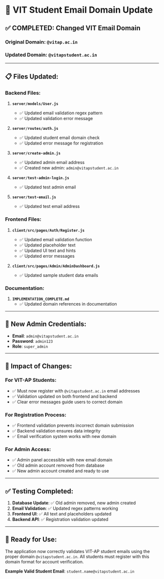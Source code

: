 # 🔧 VIT Student Email Domain Update

## ✅ **COMPLETED: Changed VIT Email Domain**

### **Original Domain**: `@vitap.ac.in`
### **Updated Domain**: `@vitapstudent.ac.in`

---

## 📋 **Files Updated:**

### **Backend Files:**
1. **`server/models/User.js`**
   - ✅ Updated email validation regex pattern
   - ✅ Updated validation error message

2. **`server/routes/auth.js`**
   - ✅ Updated student email domain check
   - ✅ Updated error message for registration

3. **`server/create-admin.js`**
   - ✅ Updated admin email address
   - ✅ Created new admin: `admin@vitapstudent.ac.in`

4. **`server/test-admin-login.js`**
   - ✅ Updated test admin email

5. **`server/test-email.js`**
   - ✅ Updated test email address

### **Frontend Files:**
1. **`client/src/pages/Auth/Register.js`**
   - ✅ Updated email validation function
   - ✅ Updated placeholder text
   - ✅ Updated UI text and hints
   - ✅ Updated error messages

2. **`client/src/pages/Admin/AdminDashboard.js`**
   - ✅ Updated sample student data emails

### **Documentation:**
1. **`IMPLEMENTATION_COMPLETE.md`**
   - ✅ Updated domain references in documentation

---

## 🔑 **New Admin Credentials:**
- **Email**: `admin@vitapstudent.ac.in`
- **Password**: `admin123`
- **Role**: `super_admin`

---

## 🎯 **Impact of Changes:**

### **For VIT-AP Students:**
- ✅ Must now register with `@vitapstudent.ac.in` email addresses
- ✅ Validation updated on both frontend and backend
- ✅ Clear error messages guide users to correct domain

### **For Registration Process:**
- ✅ Frontend validation prevents incorrect domain submission
- ✅ Backend validation ensures data integrity
- ✅ Email verification system works with new domain

### **For Admin Access:**
- ✅ Admin panel accessible with new email domain
- ✅ Old admin account removed from database
- ✅ New admin account created and ready to use

---

## ✅ **Testing Completed:**
1. **Database Update**: ✅ Old admin removed, new admin created
2. **Email Validation**: ✅ Updated regex patterns working
3. **Frontend UI**: ✅ All text and placeholders updated
4. **Backend API**: ✅ Registration validation updated

---

## 🚀 **Ready for Use:**
The application now correctly validates VIT-AP student emails using the proper domain `@vitapstudent.ac.in`. All students must register with this domain format for account verification.

**Example Valid Student Email**: `student.name@vitapstudent.ac.in`